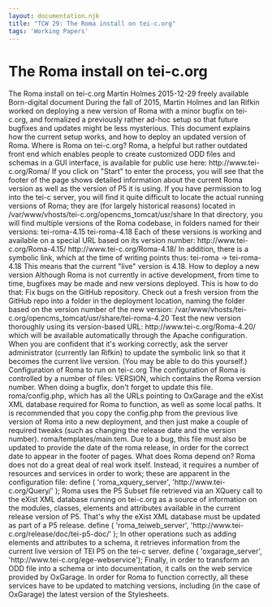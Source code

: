 ```yaml
---
layout: documentation.njk
title: "TCW 29: The Roma install on tei-c.org"
tags: 'Working Papers'
---
```

<div id="tei"><h1>The Roma install on tei-c.org</h1><tei-tei data-xmlns="http://www.tei-c.org/ns/1.0" data-origname="TEI"> <tei-teiheader data-origname="teiHeader"> <tei-filedesc data-origname="fileDesc"> <tei-titlestmt data-origname="titleStmt"> <tei-title data-origname="title">The Roma install on tei-c.org</tei-title> <tei-author data-origname="author">Martin Holmes</tei-author> </tei-titlestmt> <tei-editionstmt data-origname="editionStmt"> <tei-edition data-origname="edition"> <tei-date data-origname="date">2015-12-29</tei-date> </tei-edition> </tei-editionstmt> <tei-publicationstmt data-origname="publicationStmt"> <tei-p data-origname="p">freely available</tei-p> </tei-publicationstmt> <tei-sourcedesc data-origname="sourceDesc"> <tei-p data-origname="p">Born-digital document</tei-p> </tei-sourcedesc> </tei-filedesc> </tei-teiheader> <tei-text data-origname="text"> <tei-front data-origname="front"> <tei-div data-origname="div"> <tei-p data-origname="p">During the fall of 2015, Martin Holmes and Ian Rifkin worked on deploying a new version of Roma with a minor bugfix on tei-c.org, and formalized a previously rather ad-hoc setup so that future bugfixes and updates might be less mysterious. This document explains how the current setup works, and how to deploy an updated version of Roma.</tei-p> </tei-div> </tei-front> <tei-body data-origname="body"> <tei-div data-origname="div"> <tei-head data-origname="head">Where is Roma on tei-c.org?</tei-head> <tei-p data-origname="p">Roma, a helpful but rather outdated front end which enables people to create customized ODD files and schemas in a GUI interface, is available for public use here: <tei-list data-origname="list"> <tei-item data-origname="item"><tei-ref data-origname="ref" data-origatts="target" target="http://www.tei-c.org/Roma/">http://www.tei-c.org/Roma/</tei-ref></tei-item> </tei-list> If you click on "Start" to enter the process, you will see that the footer of the page shows detailed information about the current Roma version as well as the version of P5 it is using. </tei-p> <tei-p data-origname="p">If you have permission to log into the tei-c server, you will find it quite difficult to locate the actual running versions of Roma; they are (for largely historical reasons) located in <tei-list data-origname="list"> <tei-item data-origname="item"><tei-code data-origname="code">/var/www/vhosts/tei-c.org/opencms_tomcat/usr/share</tei-code></tei-item> </tei-list> In that directory, you will find multiple versions of the Roma codebase, in folders named for their versions: <tei-list data-origname="list"> <tei-item data-origname="item"><tei-code data-origname="code">tei-roma-4.15</tei-code></tei-item> <tei-item data-origname="item"><tei-code data-origname="code">tei-roma-4.18</tei-code></tei-item> </tei-list> Each of these versions is working and available on a special URL based on its version number: <tei-list data-origname="list"> <tei-item data-origname="item"><tei-code data-origname="code">http://www.tei-c.org/Roma-4.15/</tei-code></tei-item> <tei-item data-origname="item"><tei-code data-origname="code">http://www.tei-c.org/Roma-4.18/</tei-code></tei-item> </tei-list> In addition, there is a symbolic link, which at the time of writing points thus: <tei-list data-origname="list"> <tei-item data-origname="item"><tei-code data-origname="code">tei-roma -&gt; tei-roma-4.18</tei-code></tei-item> </tei-list> This means that the current "live" version is 4.18. </tei-p> </tei-div> <tei-div data-origname="div"> <tei-head data-origname="head">How to deploy a new version</tei-head> <tei-p data-origname="p">Although Roma is not currently in active development, from time to time, bugfixes may be made and new versions deployed. This is how to do that:</tei-p> <tei-list data-origname="list"> <tei-item data-origname="item">Fix bugs on the <tei-ref data-origname="ref" data-origatts="target" target="https://github.com/TEIC/Roma">GitHub repository</tei-ref>.</tei-item> <tei-item data-origname="item">Check out a fresh version from the GitHub repo into a folder in the deployment location, naming the folder based on the version number of the new version: <tei-list data-origname="list"> <tei-item data-origname="item"><tei-code data-origname="code">/var/www/vhosts/tei-c.org/opencms_tomcat/usr/share/tei-roma-4.20</tei-code></tei-item> </tei-list> </tei-item> <tei-item data-origname="item">Test the new version thoroughly using its version-based URL: <tei-list data-origname="list"> <tei-item data-origname="item"><tei-code data-origname="code">http://www.tei-c.org/Roma-4.20/</tei-code></tei-item> </tei-list> which will be available automatically through the Apache configuration. </tei-item> <tei-item data-origname="item">When you are confident that it's working correctly, ask the server administrator (currently Ian Rifkin) to update the symbolic link so that it becomes the current live version. (You may be able to do this yourself.)</tei-item> </tei-list> </tei-div> <tei-div data-origname="div"> <tei-head data-origname="head">Configuration of Roma to run on tei-c.org</tei-head> <tei-p data-origname="p">The configuration of Roma is controlled by a number of files: <tei-list data-origname="list"> <tei-item data-origname="item"><tei-code data-origname="code">VERSION</tei-code>, which contains the Roma version number. When doing a bugfix, don't forget to update this file.</tei-item> <tei-item data-origname="item"><tei-code data-origname="code">roma/config.php</tei-code>, which has all the URLs pointing to OxGarage and the eXist XML database required for Roma to function, as well as some local paths. It is recommended that you copy the config.php from the previous live version of Roma into a new deployment, and then just make a couple of required tweaks (such as changing the release date and the version number).</tei-item> <tei-item data-origname="item"><tei-code data-origname="code">roma/templates/main.tem</tei-code>. Due to <tei-ref data-origname="ref" data-origatts="target" target="https://github.com/TEIC/Roma/issues/10">a bug</tei-ref>, this file must also be updated to provide the date of the roma release, in order for the correct date to appear in the footer of pages.</tei-item> </tei-list> </tei-p> </tei-div> <tei-div data-origname="div"> <tei-head data-origname="head">What does Roma depend on?</tei-head> <tei-p data-origname="p"> Roma does not do a great deal of real work itself. Instead, it requires a number of resources and services in order to work; these are apparent in the configuration file:<tei-lb data-origname="lb" data-empty=""></tei-lb> <tei-code data-origname="code"> define ( 'roma_xquery_server', 'http://www.tei-c.org/Query/' ); </tei-code><tei-lb data-origname="lb" data-empty=""></tei-lb> Roma uses the P5 Subset file retrieved via an XQuery call to the eXist XML database running on tei-c.org as a source of information on the modules, classes, elements and attributes available in the current release version of P5. That's why the eXist XML database must be updated as part of a P5 release.<tei-lb data-origname="lb" data-empty=""></tei-lb> <tei-code data-origname="code"> define ( 'roma_teiweb_server', 'http://www.tei-c.org/release/doc/tei-p5-doc/' ); </tei-code><tei-lb data-origname="lb" data-empty=""></tei-lb> In other operations such as adding elements and attributes to a schema, it retrieves information from the current live version of TEI P5 on the tei-c server.<tei-lb data-origname="lb" data-empty=""></tei-lb> <tei-code data-origname="code"> define ( 'oxgarage_server', 'http://www.tei-c.org/ege-webservice'); </tei-code><tei-lb data-origname="lb" data-empty=""></tei-lb> Finally, in order to transform an ODD file into a schema or into documentation, it calls on the web service provided by OxGarage.</tei-p> <tei-p data-origname="p">In order for Roma to function correctly, all these services have to be updated to matching versions, including (in the case of OxGarage) the latest version of the Stylesheets.</tei-p> </tei-div> </tei-body> </tei-text> </tei-tei></div>